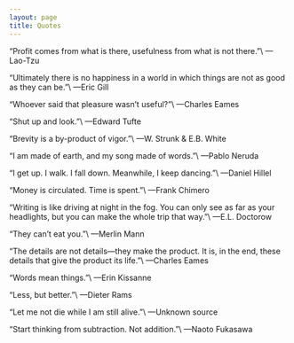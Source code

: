 ```yaml
---
layout: page
title: Quotes
---
```


“Profit comes from what is there, usefulness from what is not there.”\\
—<span class="caps">Lao-Tzu</span>

“Ultimately there is no happiness in a world in which things are not as good as they can be.”\\
—<span class="caps">Eric Gill</span>

“Whoever said that pleasure wasn’t useful?”\\
—<span class="caps">Charles Eames</span>

“Shut up and look.”\\
—<span class="caps">Edward Tufte</span>

“Brevity is a by-product of vigor.”\\
—<span class="caps">W. Strunk & E.B. White</span>

“I am made of earth, and my song made of words.”\\
—<span class="caps">Pablo Neruda</span>

“I get up. I walk. I fall down. Meanwhile, I keep dancing.”\\
—<span class="caps">Daniel Hillel</span>

“Money is circulated. Time is spent.”\\
—<span class="caps">Frank Chimero</span>

“Writing is like driving at night in the fog. You can only see as far as your headlights, but you can make the whole trip that way.”\\
—<span class="caps">E.L. Doctorow</span>

“They can’t eat you.”\\
—<span class="caps">Merlin Mann</span>

“The details are not details—they make the product. It is, in the end, these details that give the product its life.”\\
—<span class="caps">Charles Eames</span>

“Words mean things.”\\
—<span class="caps">Erin Kissanne</span>

“Less, but better.”\\
—<span class="caps">Dieter Rams</span>

“Let me not die while I am still alive.”\\
—<span class="caps">Unknown source</span>

“Start thinking from subtraction. Not addition.”\\
—<span class="caps">Naoto Fukasawa</span>
